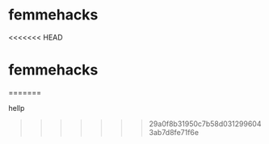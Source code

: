 # femmehacks
<<<<<<< HEAD
# femmehacks
=======

hellp
>>>>>>> 29a0f8b31950c7b58d0312996043ab7d8fe71f6e
